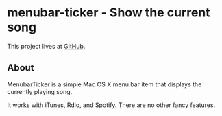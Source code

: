 # menubar-ticker - Show the current song

This project lives at [GitHub](http://github.com/serban/menubar-ticker).

## About

MenubarTicker is a simple Mac OS X menu bar item that displays the currently
playing song.

It works with iTunes, Rdio, and Spotify. There are no other fancy features.

